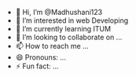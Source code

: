 - 👋 Hi, I’m @Madhushani123
- 👀 I’m interested in web Developing
- 🌱 I’m currently learning ITUM
- 💞️ I’m looking to collaborate on ...
- 📫 How to reach me ...
- 😄 Pronouns: ...
- ⚡ Fun fact: ...

<!---
Madhushani123/Madhushani123 is a ✨ special ✨ repository because its `README.md` (this file) appears on your GitHub profile.
You can click the Preview link to take a look at your changes.
--->
